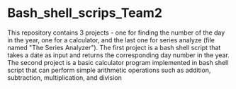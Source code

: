 # Bash_shell_scrips_Team2

This repository contains 3 projects - one for finding the number of the day in the year, one for a calculator, and the last one for series analyze (file named "The Series Analyzer"). The first project is a bash shell script that takes a date as input and returns the corresponding day number in the year. The second project is a basic calculator program implemented in bash shell script that can perform simple arithmetic operations such as addition, subtraction, multiplication, and division

